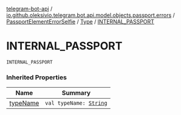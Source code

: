 [telegram-bot-api](../../../index.md) / [io.github.oleksivio.telegram.bot.api.model.objects.passport.errors](../../index.md) / [PassportElementErrorSelfie](../index.md) / [Type](index.md) / [INTERNAL_PASSPORT](./-i-n-t-e-r-n-a-l_-p-a-s-s-p-o-r-t.md)

# INTERNAL_PASSPORT

`INTERNAL_PASSPORT`

### Inherited Properties

| Name | Summary |
|---|---|
| [typeName](type-name.md) | `val typeName: `[`String`](https://kotlinlang.org/api/latest/jvm/stdlib/kotlin/-string/index.html) |
